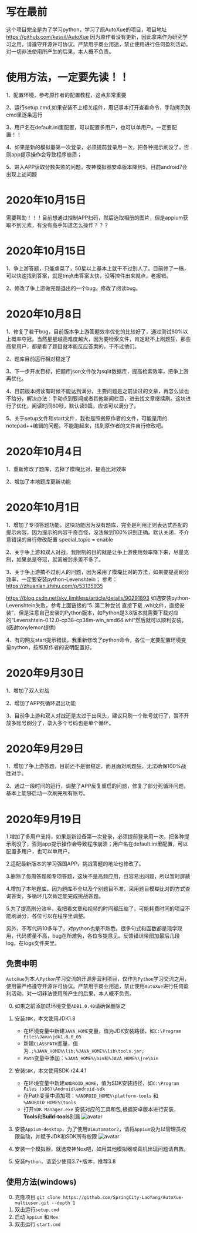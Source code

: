# 写在最前
这个项目完全是为了学习python，学习了原AutoXue的项目，项目地址 https://github.com/kessil/AutoXue
因为原作者没有更新，因此拿来作为研究学习之用，请遵守开源许可协议。严禁用于商业用途，禁止使用进行任何盈利活动。对一切非法使用所产生的后果，本人概不负责。
# 使用方法，一定要先读！！
1、配置环境，参考原作者的配置教程，这点非常重要

2、运行setup.cmd,如果安装不上相关组件，用记事本打开查看命令，手动拷贝到cmd里逐条运行

3、用户名在default.ini里配置，可以配置多用户，也可以单用户。一定要配置！！

4、如果是新的模拟器第一次登录，必须提前登录用一次，把各种提示刷没了，否则app提示操作会导致程序崩溃；

5、进入APP读取分数失败的问题，夜神模拟器安卓版本降到5，目前android7会出现上述问题

# 2020年10月15日
需要帮助！！！目前想通过控制APP扫码，然后选取相册的图片，但是appium获取不到元素，有没有高手知道怎么操作？？？

# 2020年10月15日
1、争上游答题，只能虐菜了，50星以上基本上就干不过别人了。目前修了一稿，可以快速找到答案，就是tm点击答案太快，没等控件出来就点，老报错。

2、修改了争上游做完题退出的一个bug，修改了阅读bug。

# 2020年10月8日
1、修复了若干bug，目前版本争上游答题效率优化的比较好了，通过测试80%以上概率夺冠。当然星星越高难度越大，因为要检索文件，肯定赶不上刷题狂，那些高星用户，都是看了题目就本能反应答案的，干不过他们。

2、题库目前运行相对稳定了

3、下一步开发目标，把题库json文件改为sqlit数据库，提高检索效率，把争上游再优化。

4、目前版本阅读有时候不能达到满分，主要问题是之前读过的文章，再怎么读也不给分，解决办法：手动点到要闻或者其他新闻栏目，进去找文章继续刷。这块进行了优化，阅读时间60秒，默认读9篇，应该可以满分了。

5、关于setup文件和start文件，我也是照搬原作者的文件，可能是用的notepad++编辑的问题，不能跑起来，找到原作者的文件自行修改吧。
# 2020年10月4日
1、重新修改了题库，去掉了模糊比对，提高比对效率

2、增加了本地题库更新功能

# 2020年10月1日
1、增加了专项答题功能，这块功能因为没有题库，完全是利用正则表达式匹配的提示内容，因为提示的内容千奇百怪，没法做到100%识别正确。默认关闭，不介意错误的自行修改配置
special_topic = enable

2、关于争上游和双人对战，我限制的目的就是让争上游使用频率降下来，尽量克制，如果总是夺冠，就离被封杀差不多了。

3、关于争上游搞不过别人的问题，因为采用了模糊比对的方法，如果要提高刷分效率，一定要安装python-Levenshtein；
参考：https://zhuanlan.zhihu.com/p/53135935

https://blog.csdn.net/sky_limitless/article/details/90291893
如遇安装python-Levenshtein失败，参考上面链接的“5. 第二种尝试 直接下载 .whl文件，直接安装”，但是注意自己安装的Python版本，如Python是3.8版本就需要下载对应的“Levenshtein-0.12.0-cp38-cp38m-win_amd64.whl”然后就可以顺利安装。(感谢tonylemon提供)

4、有的网友start提示错误，我重新修改了python命令，各位一定要配置环境变量python，按照原作者的说明配置好。
# 2020年9月30日
1、增加了双人对战

2、增加了APP死循环退出功能

3、目前争上游和双人对战还是太过于出风头，建议只刷一个账号就行了，暂不开放多账号刷分了，录入多个号码也是单个循环。

# 2020年9月29日
1、增加了争上游答题，目前还不是很稳定，而且面对刷题狂，无法确保100%战胜对手。

2、通过一段时间的运行，调整了APP反复重启的问题，修复了部分死循环问题，基本上能够启动一次刷完所有账号。


# 2020年9月19日
1.增加了多用户支持，如果是新设备第一次登录，必须提前登录用一次，把各种提示刷没了，否则app提示操作会导致程序崩溃；用户名在default.ini里配置，可以配置多用户，也可以单用户。

2.适配最新版本的学习强国APP，挑战答题的地址也修改了。

3.删除了每周答题和专项答题，这块不是高频应用，且容易出问题，所以暂时屏蔽

4.增加了本地题库，因为题库不全以及个别题目不准，采用题目模糊比对的方式查询答案，多循环几次肯定能完成挑战答题。

5.为了提高刷分效率，我把看文章和视频的时间都压缩了，可能耗费时间的项目不能刷满分，各位可以在程序里调整。

另外，不写代码10多年了，对python也是不熟悉，很多句式和函数都是现学现用，代码质量不高，bug在所难免，各位多提意见。反馈错误带图加最后几段log，在logs文件夹里。

## 免责申明
`AutoXue`为本人`Python`学习交流的开源非营利项目，仅作为`Python`学习交流之用，使用需严格遵守开源许可协议。严禁用于商业用途，禁止使用`AutoXue`进行任何盈利活动。对一切非法使用所产生的后果，本人概不负责。


0. 如果之前添加过环境变量`ADB1.0.40`请确保删除之

1. 安装`JDK`，本文使用JDK1.8
    + 在环境变量中新建`JAVA_HOME`变量，值为JDK安装路径，如`C:\Program Files\Java\jdk1.8.0_05`
    + 新建`CLASSPATH`变量，值为`.;%JAVA_HOME%\lib;%JAVA_HOME%\lib\tools.jar;`
    + `Path`变量中添加：`%JAVA_HOME%\bin和%JAVA_HOME%\jre\bin`
    
2. 安装`SDK`，本文使用SDK r24.4.1
    + 在环境变量中新建`ANDROID_HOME`，值为SDK安装路径，如`C:\Program Files (x86)\Android\android-sdk`
    + 在Path变量中添加项：`%ANDROID_HOME%\platform-tools` 和 `%ANDROID_HOME%\tools`
    + 打开`SDK Manager.exe` 安装对应的工具和包,根据安卓版本进行安装，**Tools**和**Build-tools**别漏
    ![avatar](https://github.com/kessil/AutoXue/raw/dev/image-20200601204634969.png)
    
3. 安装`Appium-desktop`，为了使用`UiAutomator2`，请将`Appium`设为以管理员权限启动，并赋予JDK和SDK所有权限
    ![avatar](https://github.com/kessil/AutoXue/blob/dev/image-20200601204913532.png)
    

4. 安装一个模拟器，就选夜神Nox吧，如用其他模拟器或真机出现问题请自救。

5. 安装`Python`，请至少使用3.7+版本，推荐3.8

## 使用方法(windows)
0. 克隆项目 `git clone https://github.com/SpringCity-LaoYang/AutoXue-multiuser.git --depth 1`
1. 双击运行`setup.cmd`
2. 启动 `Appium` 和 `Nox`
3. 双击运行 `start.cmd`

